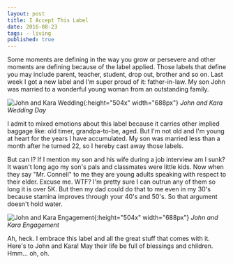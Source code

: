 ```yaml
---
layout: post
title: I Accept This Label 
date: 2016-08-23
tags: - living
published: true
---
```

Some moments are defining in the way you grow or persevere and other moments are defining because of the label applied.  Those labels that define you may include parent, teacher, student, drop out, brother and so on.  Last week I got a new label and I'm super proud of it: father-in-law.  My son John was married to a wonderful young woman from an outstanding family.   

![John and Kara Wedding](https://cloud.githubusercontent.com/assets/19477681/17878631/34e178e8-68a1-11e6-85e3-bf5d041d58b1.jpg){:height="504x" width="688px"} *John and Kara Wedding Day* 
 
I admit to mixed emotions about this label because it carries other implied baggage like: old timer, grandpa-to-be, aged.  But I'm not old and I'm young at heart for the years I have accumulated.  My son was married less than a month after he turned 22, so I hereby cast away those labels. 

But can I?  If I mention my son and his wife during a job interview am I sunk?  It wasn't long ago my son's pals and classmates were little kids.  Now when they say "Mr. Connell" to me they are young adults speaking with respect to their elder.  Excuse me.  WTF?   I'm pretty sure I can outrun any of them so long it is over 5K.  But then my dad could do that to me even in my 30's because stamina improves through your 40's and 50's.  So that argument doesn't hold water. 

![John and Kara Engagement](https://cloud.githubusercontent.com/assets/19477681/17878663/6bd32f4a-68a1-11e6-97bb-46908e929d4a.JPG){:height="504x" width="688px"} *John and Kara Engagement* 
 
Ah, heck.  I embrace this label and all the great stuff that comes with it.  Here's to John and Kara!  May their life be full of blessings and children.  Hmm... oh, oh. 
